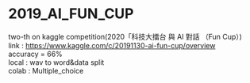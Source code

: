 # 2019_AI_FUN_CUP
 two-th on kaggle competition(2020「科技大擂台 與 AI 對話 （Fun Cup）)<br>
 link : https://www.kaggle.com/c/20191130-ai-fun-cup/overview<br>
 accuracy = 66%<br>
 local : wav to word&data split<br>
 colab : Multiple_choice

